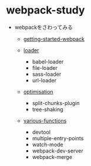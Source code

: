 # webpack-study

- webpackをさわってみる
    - [getting-started-webpack](https://github.com/TakaShinoda/webpack-study/tree/master/getting-started-webpack)

    - [loader](https://github.com/TakaShinoda/webpack-study/tree/master/loader)
        - babel-loader
        - file-loader
        - sass-loader
        - url-loader
    
    - [optimisation](https://github.com/TakaShinoda/webpack-study/tree/master/optimisation)
        - split-chunks-plugin
        - tree-shaking

    - [various-functions](https://github.com/TakaShinoda/webpack-study/tree/master/various-functions)
        - devtool
        - multiple-entry-points
        - watch-mode
        - webpack-dev-server
        - webpack-merge